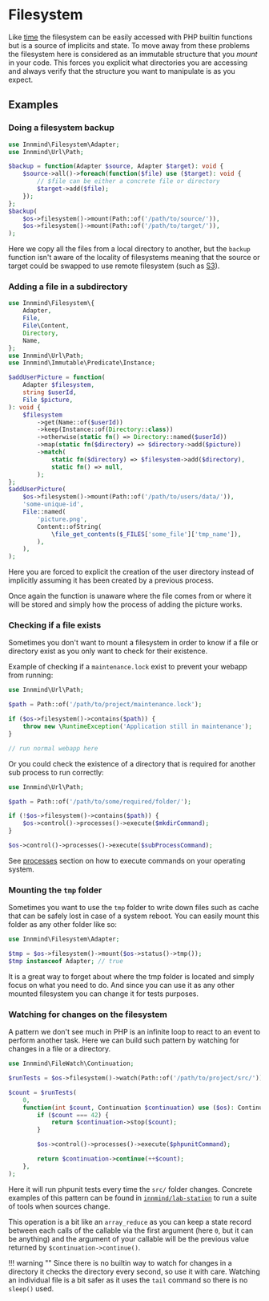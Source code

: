 # Filesystem

Like [time](time.md) the filesystem can be easily accessed with PHP builtin functions but is a source of implicits and state. To move away from these problems the filesystem here is considered as an immutable structure that you _mount_ in your code. This forces you explicit what directories you are accessing and always verify that the structure you want to manipulate is as you expect.

## Examples

### Doing a filesystem backup

```php
use Innmind\Filesystem\Adapter;
use Innmind\Url\Path;

$backup = function(Adapter $source, Adapter $target): void {
    $source->all()->foreach(function($file) use ($target): void {
        // $file can be either a concrete file or directory
        $target->add($file);
    });
};
$backup(
    $os->filesystem()->mount(Path::of('/path/to/source/')),
    $os->filesystem()->mount(Path::of('/path/to/target/')),
);
```

Here we copy all the files from a local directory to another, but the `backup` function isn't aware of the locality of filesystems meaning that the source or target could be swapped to use remote filesystem (such as [S3](https://github.com/innmind/s3)).

### Adding a file in a subdirectory

```php
use Innmind\Filesystem\{
    Adapter,
    File,
    File\Content,
    Directory,
    Name,
};
use Innmind\Url\Path;
use Innmind\Immutable\Predicate\Instance;

$addUserPicture = function(
    Adapter $filesystem,
    string $userId,
    File $picture,
): void {
    $filesystem
        ->get(Name::of($userId))
        ->keep(Instance::of(Directory::class))
        ->otherwise(static fn() => Directory::named($userId))
        ->map(static fn($directory) => $directory->add($picture))
        ->match(
            static fn($directory) => $filesystem->add($directory),
            static fn() => null,
        );
};
$addUserPicture(
    $os->filesystem()->mount(Path::of('/path/to/users/data/')),
    'some-unique-id',
    File::named(
        'picture.png',
        Content::ofString(
            \file_get_contents($_FILES['some_file']['tmp_name']),
        ),
    ),
);
```

Here you are forced to explicit the creation of the user directory instead of implicitly assuming it has been created by a previous process.

Once again the function is unaware where the file comes from or where it will be stored and simply how the process of adding the picture works.

### Checking if a file exists

Sometimes you don't want to mount a filesystem in order to know if a file or directory exist as you only want to check for their existence.

Example of checking if a `maintenance.lock` exist to prevent your webapp from running:

```php
use Innmind\Url\Path;

$path = Path::of('/path/to/project/maintenance.lock');

if ($os->filesystem()->contains($path)) {
    throw new \RuntimeException('Application still in maintenance');
}

// run normal webapp here
```

Or you could check the existence of a directory that is required for another sub process to run correctly:

```php
use Innmind\Url\Path;

$path = Path::of('/path/to/some/required/folder/');

if (!$os->filesystem()->contains($path)) {
    $os->control()->processes()->execute($mkdirCommand);
}

$os->control()->processes()->execute($subProcessCommand);
```

See [processes](processes.md) section on how to execute commands on your operating system.

### Mounting the `tmp` folder

Sometimes you want to use the `tmp` folder to write down files such as cache that can be safely lost in case of a system reboot. You can easily mount this folder as any other folder like so:

```php
use Innmind\Filesystem\Adapter;

$tmp = $os->filesystem()->mount($os->status()->tmp());
$tmp instanceof Adapter; // true
```

It is a great way to forget about where the tmp folder is located and simply focus on what you need to do. And since you can use it as any other mounted filesystem you can change it for tests purposes.

### Watching for changes on the filesystem

A pattern we don't see much in PHP is an infinite loop to react to an event to perform another task. Here we can build such pattern by watching for changes in a file or a directory.

```php
use Innmind\FileWatch\Continuation;

$runTests = $os->filesystem()->watch(Path::of('/path/to/project/src/'));

$count = $runTests(
    0,
    function(int $count, Continuation $continuation) use ($os): Continuation {
        if ($count === 42) {
            return $continuation->stop($count);
        }

        $os->control()->processes()->execute($phpunitCommand);

        return $continuation->continue(++$count);
    },
);
```

Here it will run phpunit tests every time the `src/` folder changes. Concrete examples of this pattern can be found in [`innmind/lab-station`](https://github.com/Innmind/LabStation/blob/develop/src/Agent/WatchSources.php#L38) to run a suite of tools when sources change.

This operation is a bit like an `array_reduce` as you can keep a state record between each calls of the callable via the first argument (here `0`, but it can be anything) and the argument of your callable will be the previous value returned by `$continuation->continue()`.

!!! warning ""
    Since there is no builtin way to watch for changes in a directory it checks the directory every second, so use it with care. Watching an individual file is a bit safer as it uses the `tail` command so there is no `sleep()` used.
